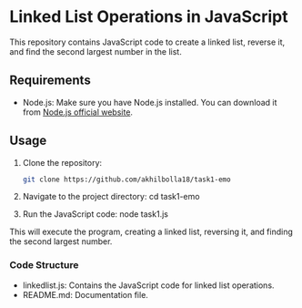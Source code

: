 # Linked List Operations in JavaScript

This repository contains JavaScript code to create a linked list, reverse it, and find the second largest number in the list.

## Requirements

- Node.js: Make sure you have Node.js installed. You can download it from [Node.js official website](https://nodejs.org/).

## Usage

1. Clone the repository:

   ```bash
   git clone https://github.com/akhilbolla18/task1-emo

2. Navigate to the project directory:
  cd task1-emo

3. Run the JavaScript code:
   node task1.js

This will execute the program, creating a linked list, reversing it, and finding the second largest number.

### Code Structure
- linkedlist.js: Contains the JavaScript code for linked list operations.
- README.md: Documentation file.
